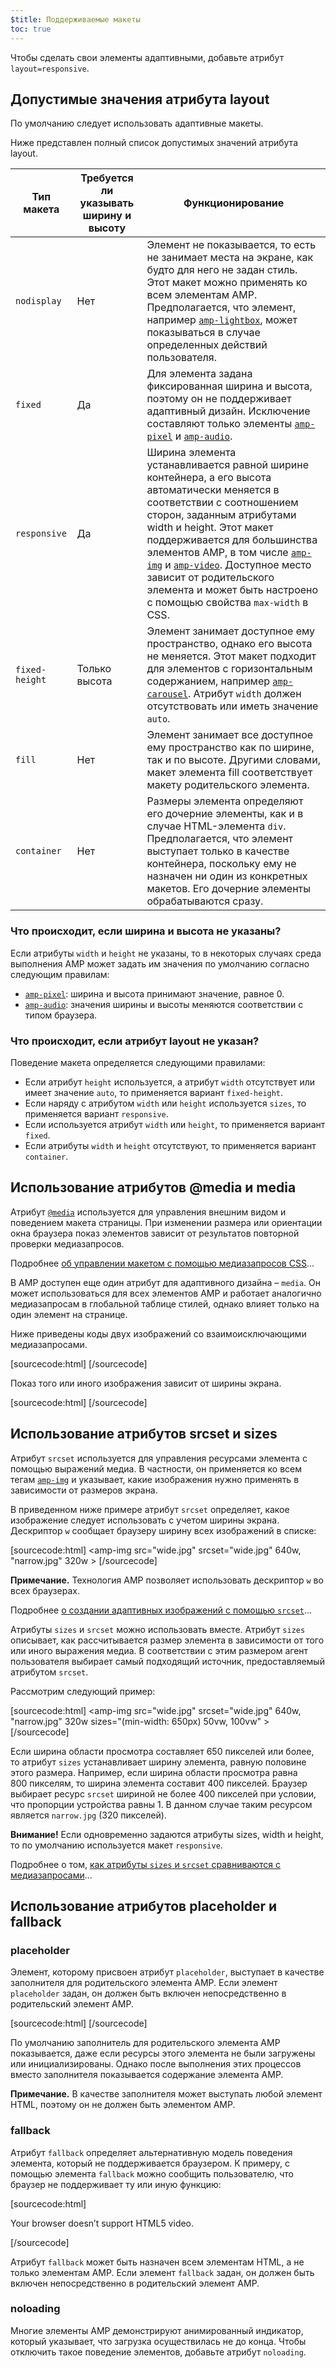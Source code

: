 ```yaml
---
$title: Поддерживаемые макеты
toc: true
---
```



Чтобы сделать свои элементы адаптивными, добавьте атрибут `layout=responsive`.



## Допустимые значения атрибута layout

По умолчанию следует использовать адаптивные макеты.

Ниже представлен полный список допустимых значений атрибута layout.

<table>
  <thead>
    <tr>
      <th class="col-twenty" data-th="Layout type">Тип макета</th>
      <th class="col-twenty" data-th="Width/height required">Требуется ли указывать ширину и высоту</th>
      <th data-th="Behavior">Функционирование</th>
    </tr>
  </thead>
  <tbody>
    <tr>
      <td class="col-twenty" data-th="Layout type"><code>nodisplay</code></td>
      <td class="col-twenty" data-th="Description">Нет</td>
      <td data-th="Behavior">Элемент не показывается, то есть не занимает места на экране, как будто для него не задан стиль. Этот макет можно применять ко всем элементам AMP. Предполагается, что элемент, например <a href="/docs/reference/components/amp-lightbox.html"><code>amp-lightbox</code></a>, может показываться в случае определенных действий пользователя.</td>
    </tr>
    <tr>
      <td class="col-twenty" data-th="Layout type"><code>fixed</code></td>
      <td class="col-twenty" data-th="Description">Да</td>
      <td data-th="Behavior">Для элемента задана фиксированная ширина и высота, поэтому он не поддерживает адаптивный дизайн. Исключение составляют только элементы <a href="/docs/reference/components/amp-pixel.html"><code>amp-pixel</code></a> и <a href="/docs/reference/components/amp-audio.html"><code>amp-audio</code></a>.</td>
    </tr>
    <tr>
      <td class="col-twenty" data-th="Layout type"><code>responsive</code></td>
      <td class="col-twenty" data-th="Description">Да</td>
      <td data-th="Behavior">Ширина элемента устанавливается равной ширине контейнера, а его высота автоматически меняется в соответствии с соотношением сторон, заданным атрибутами width и height. Этот макет поддерживается для большинства элементов AMP, в том числе <a href="/docs/reference/components/amp-img.html"><code>amp-img</code></a> и <a href="/docs/reference/components/amp-video.html"><code>amp-video</code></a>. Доступное место зависит от родительского элемента и может быть настроено с помощью свойства <code>max-width</code> в CSS.</td>
    </tr>
    <tr>
      <td class="col-twenty" data-th="Layout type"><code>fixed-height</code></td>
      <td class="col-twenty" data-th="Description">Только высота</td>
      <td data-th="Behavior">Элемент занимает доступное ему пространство, однако его высота не меняется. Этот макет подходит для элементов с горизонтальным содержанием, например <a href="/docs/reference/components/amp-carousel.html"><code>amp-carousel</code></a>. Атрибут <code>width</code> должен отсутствовать или иметь значение <code>auto</code>.</td>
    </tr>
    <tr>
      <td class="col-twenty" data-th="Layout type"><code>fill</code></td>
      <td class="col-twenty" data-th="Description">Нет</td>
      <td data-th="Behavior">Элемент занимает все доступное ему пространство как по ширине, так и по высоте. Другими словами, макет элемента fill соответствует макету родительского элемента.</td>
    </tr>
    <tr>
      <td class="col-twenty" data-th="Layout type"><code>container</code></td>
      <td class="col-twenty" data-th="Description">Нет</td>
      <td data-th="Behavior">Размеры элемента определяют его дочерние элементы, как и в случае HTML-элемента <code>div</code>. Предполагается, что элемент выступает только в качестве контейнера, поскольку ему не назначен ни один из конкретных макетов. Его дочерние элементы обрабатываются сразу.</td>
    </tr>
  </tbody>
</table>

### Что происходит, если ширина и высота не указаны?

Если атрибуты `width` и `height` не указаны, то в некоторых случаях среда выполнения AMP может задать им значения по умолчанию согласно следующим правилам:

* [`amp-pixel`](/docs/reference/components/amp-pixel.html): ширина и высота принимают значение, равное 0.
* [`amp-audio`](/docs/reference/components/amp-audio.html): значения ширины и высоты меняются соответствии с типом браузера.

### Что происходит, если атрибут layout не указан?

Поведение макета определяется следующими правилами:

* Если атрибут `height` используется, а атрибут `width` отсутствует или имеет значение `auto`, то применяется вариант `fixed-height`.
* Если наряду с атрибутом `width` или `height` используется `sizes`, то применяется вариант `responsive`.
* Если используется атрибут `width` или `height`, то применяется вариант `fixed`.
* Если атрибуты `width` и `height` отсутствуют, то применяется вариант `container`.

## Использование атрибутов @media и media

Атрибут [`@media`](https://developer.mozilla.org/en-US/docs/Web/CSS/@media) используется для управления внешним видом и поведением макета страницы.
При изменении размера или ориентации окна браузера показ элементов зависит от результатов повторной проверки медиазапросов.

Подробнее [об управлении макетом с помощью медиазапросов CSS](https://developers.google.com/web/fundamentals/design-and-ui/responsive/fundamentals/use-media-queries?hl=en)...

В AMP доступен еще один атрибут для адаптивного дизайна – `media`.
Он может использоваться для всех элементов AMP и работает аналогично медиазапросам в глобальной таблице стилей, однако влияет только на один элемент на странице.

Ниже приведены коды двух изображений со взаимоисключающими медиазапросами.

[sourcecode:html]
<amp-img
    media="(min-width: 650px)"
    src="wide.jpg"
    width=466
    height=355
    layout="responsive" >
</amp-img>
[/sourcecode]

Показ того или иного изображения зависит от ширины экрана.

[sourcecode:html]
<amp-img
    media="(max-width: 649px)"
    src="narrow.jpg"
    width=527
    height=193
    layout="responsive" >
</amp-img>
[/sourcecode]

## Использование атрибутов srcset и sizes

Атрибут `srcset` используется для управления ресурсами элемента с помощью выражений медиа.
В частности, он применяется ко всем тегам [`amp-img`](/docs/reference/components/amp-img.html) и указывает, какие изображения нужно применять в зависимости от размеров экрана.

В приведенном ниже примере атрибут `srcset` определяет, какое изображение следует использовать с учетом ширины экрана.
Дескриптор `w` сообщает браузеру ширину всех изображений в списке:

[sourcecode:html]
<amp-img
    src="wide.jpg"
    srcset="wide.jpg" 640w,
           "narrow.jpg" 320w >
</amp-img>
[/sourcecode]

**Примечание.** Технология AMP позволяет использовать дескриптор `w` во всех браузерах.

Подробнее [о создании адаптивных изображений с помощью `srcset`](http://alistapart.com/article/using-responsive-images-now)...

Атрибуты `sizes` и `srcset` можно использовать вместе.
Атрибут `sizes` описывает, как рассчитывается размер элемента в зависимости от того или иного выражения медиа.
В соответствии с этим размером агент пользователя выбирает самый подходящий источник, предоставляемый атрибутом `srcset`.

Рассмотрим следующий пример:

[sourcecode:html]
<amp-img
    src="wide.jpg"
    srcset="wide.jpg" 640w,
           "narrow.jpg" 320w
    sizes="(min-width: 650px) 50vw, 100vw" >
</amp-img>
[/sourcecode]

Если ширина области просмотра составляет 650 пикселей или более, то атрибут `sizes` устанавливает ширину элемента, равную половине этого размера.
Например, если ширина области просмотра равна 800 пикселям, то ширина элемента составит 400 пикселей.
Браузер выбирает ресурс `srcset` шириной не более 400 пикселей при условии, что пропорции устройства равны 1. В данном случае таким ресурсом является `narrow.jpg` (320 пикселей).

**Внимание!** Если одновременно задаются атрибуты sizes, width и height, то по умолчанию используется макет `responsive`.

Подробнее о том, [как атрибуты `sizes` и `srcset` сравниваются с медиазапросами](https://ericportis.com/posts/2014/srcset-sizes/)...

## Использование атрибутов placeholder и fallback

### placeholder

Элемент, которому присвоен атрибут `placeholder`, выступает в качестве заполнителя для родительского элемента AMP.
Если элемент `placeholder` задан, он должен быть включен непосредственно в родительский элемент AMP.

[sourcecode:html]
<amp-anim src="animated.gif" width=466 height=355 layout="responsive" >
    <amp-img placeholder src="preview.png" layout="fill"></amp-img>
</amp-anim>
[/sourcecode]

По умолчанию заполнитель для родительского элемента AMP показывается, даже если ресурсы этого элемента не были загружены или инициализированы.
Однако после выполнения этих процессов вместо заполнителя показывается содержание элемента AMP.

**Примечание.** В качестве заполнителя может выступать любой элемент HTML, поэтому он не должен быть элементом AMP.

### fallback

Атрибут `fallback` определяет альтернативную модель поведения элемента, который не поддерживается браузером.
К примеру, с помощью элемента `fallback` можно сообщить пользователю, что браузер не поддерживает ту или иную функцию:

[sourcecode:html]
<amp-video width=400 height=300 src="https://yourhost.com/videos/myvideo.mp4"
    poster="myvideo-poster.jpg" >
  <div fallback>
        <p>Your browser doesn’t support HTML5 video.</p>
  </div>
</amp-video>
[/sourcecode]

Атрибут `fallback` может быть назначен всем элементам HTML, а не только элементам AMP.
Если элемент `fallback` задан, он должен быть включен непосредственно в родительский элемент AMP.

### noloading

Многие элементы AMP демонстрируют анимированный индикатор, который указывает, что загрузка осуществилась не до конца.
Чтобы отключить такое поведение элементов, добавьте атрибут `noloading`.
